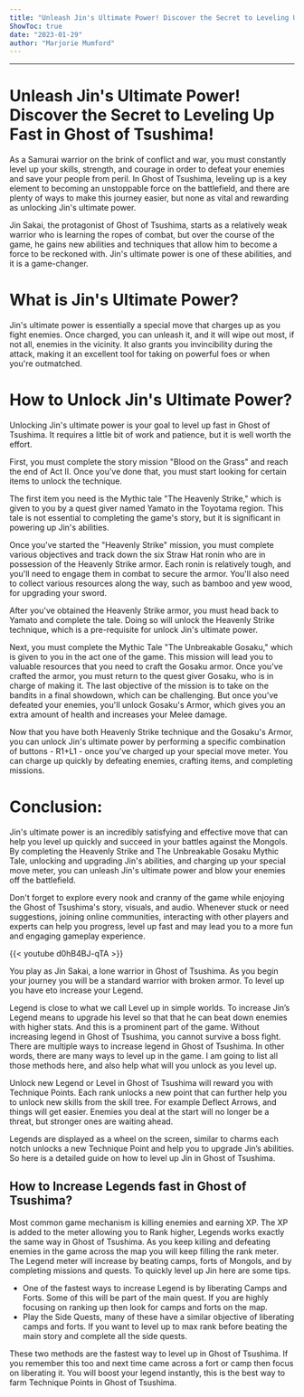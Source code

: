 ```yaml
---
title: "Unleash Jin's Ultimate Power! Discover the Secret to Leveling Up Fast in Ghost of Tsushima!"
ShowToc: true 
date: "2023-01-29"
author: "Marjorie Mumford"
---
```

*****
# Unleash Jin's Ultimate Power! Discover the Secret to Leveling Up Fast in Ghost of Tsushima!


As a Samurai warrior on the brink of conflict and war, you must constantly level up your skills, strength, and courage in order to defeat your enemies and save your people from peril. In Ghost of Tsushima, leveling up is a key element to becoming an unstoppable force on the battlefield, and there are plenty of ways to make this journey easier, but none as vital and rewarding as unlocking Jin's ultimate power.

Jin Sakai, the protagonist of Ghost of Tsushima, starts as a relatively weak warrior who is learning the ropes of combat, but over the course of the game, he gains new abilities and techniques that allow him to become a force to be reckoned with. Jin's ultimate power is one of these abilities, and it is a game-changer.

# What is Jin's Ultimate Power?

Jin's ultimate power is essentially a special move that charges up as you fight enemies. Once charged, you can unleash it, and it will wipe out most, if not all, enemies in the vicinity. It also grants you invincibility during the attack, making it an excellent tool for taking on powerful foes or when you're outmatched.

# How to Unlock Jin's Ultimate Power?

Unlocking Jin's ultimate power is your goal to level up fast in Ghost of Tsushima. It requires a little bit of work and patience, but it is well worth the effort.

First, you must complete the story mission "Blood on the Grass" and reach the end of Act II. Once you've done that, you must start looking for certain items to unlock the technique.

The first item you need is the Mythic tale "The Heavenly Strike," which is given to you by a quest giver named Yamato in the Toyotama region. This tale is not essential to completing the game's story, but it is significant in powering up Jin's abilities.

Once you've started the "Heavenly Strike" mission, you must complete various objectives and track down the six Straw Hat ronin who are in possession of the Heavenly Strike armor. Each ronin is relatively tough, and you'll need to engage them in combat to secure the armor. You'll also need to collect various resources along the way, such as bamboo and yew wood, for upgrading your sword.

After you've obtained the Heavenly Strike armor, you must head back to Yamato and complete the tale. Doing so will unlock the Heavenly Strike technique, which is a pre-requisite for unlock Jin's ultimate power.

Next, you must complete the Mythic Tale "The Unbreakable Gosaku," which is given to you in the act one of the game. This mission will lead you to valuable resources that you need to craft the Gosaku armor. Once you've crafted the armor, you must return to the quest giver Gosaku, who is in charge of making it. The last objective of the mission is to take on the bandits in a final showdown, which can be challenging. But once you've defeated your enemies, you'll unlock Gosaku's Armor, which gives you an extra amount of health and increases your Melee damage.

Now that you have both Heavenly Strike technique and the Gosaku's Armor, you can unlock Jin's ultimate power by performing a specific combination of buttons - R1+L1 - once you've charged up your special move meter. You can charge up quickly by defeating enemies, crafting items, and completing missions.

# Conclusion:

Jin's ultimate power is an incredibly satisfying and effective move that can help you level up quickly and succeed in your battles against the Mongols. By completing the Heavenly Strike and The Unbreakable Gosaku Mythic Tale, unlocking and upgrading Jin's abilities, and charging up your special move meter, you can unleash Jin's ultimate power and blow your enemies off the battlefield.

Don't forget to explore every nook and cranny of the game while enjoying the Ghost of Tsushima's story, visuals, and audio. Whenever stuck or need suggestions, joining online communities, interacting with other players and experts can help you progress, level up fast and may lead you to a more fun and engaging gameplay experience.

{{< youtube d0hB4BJ-qTA >}} 



You play as Jin Sakai, a lone warrior in Ghost of Tsushima. As you begin your journey you will be a standard warrior with broken armor. To level up you have eto increase your Legend.
 
Legend is close to what we call Level up in simple worlds. To increase Jin’s Legend means to upgrade his level so that that he can beat down enemies with higher stats. And this is a prominent part of the game. Without increasing legend in Ghost of Tsushima, you cannot survive a boss fight. There are multiple ways to increase legend in Ghost of Tsushima. In other words, there are many ways to level up in the game. I am going to list all those methods here, and also help what will you unlock as you level up.
 
Unlock new Legend or Level in Ghost of Tsushima will reward you with Technique Points. Each rank unlocks a new point that can further help you to unlock new skills from the skill tree. For example Deflect Arrows, and things will get easier. Enemies you deal at the start will no longer be a threat, but stronger ones are waiting ahead.
 
Legends are displayed as a wheel on the screen, similar to charms each notch unlocks a new Technique Point and help you to upgrade Jin’s abilities. So here is a detailed guide on how to level up Jin in Ghost of Tsushima.
 
## How to Increase Legends fast in Ghost of Tsushima?
 
Most common game mechanism is killing enemies and earning XP. The XP is added to the meter allowing you to Rank higher, Legends works exactly the same way in Ghost of Tsushima. As you keep killing and defeating enemies in the game across the map you will keep filling the rank meter. The Legend meter will increase by beating camps, forts of Mongols, and by completing missions and quests. To quickly level up Jin here are some tips.
 
- One of the fastest ways to increase Legend is by liberating Camps and Forts. Some of this will be part of the main quest. If you are highly focusing on ranking up then look for camps and forts on the map.
 - Play the Side Quests, many of these have a similar objective of liberating camps and forts. If you want to level up to max rank before beating the main story and complete all the side quests.

 
These two methods are the fastest way to level up in Ghost of Tsushima. If you remember this too and next time came across a fort or camp then focus on liberating it. You will boost your legend instantly, this is the best way to farm Technique Points in Ghost of Tsushima.




